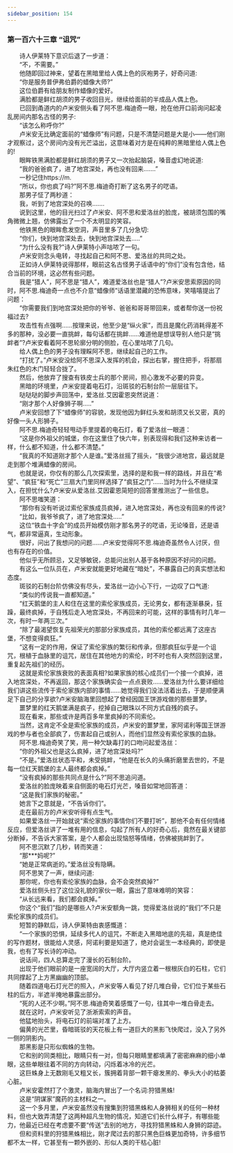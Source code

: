 ```yaml
---
sidebar_position: 154
---
```

### 第一百六十三章 “诅咒”  


　　诗人伊莱特下意识后退了一步道：  
　　“不，不需要。”  
　　他随即回过神来，望着在黑暗里给人偶上色的灰袍男子，好奇问道:  
　　“你是服务普伊弗伯爵的蜡像大师?”  
　　这位伯爵有给朋友制作蜡像的爱好。  
　　满脸都是鲜红胡须的男子收回目光，继续给面前的半成品人偶上色。  
　　已回到甬道内的卢米安侧头看了阿不思.梅迪奇一眼，抢在他开口前询问起凌乱房间内那名古怪的男子:  
　　“该怎么称呼你?”  
　　卢米安无比确定面前的“蜡像师”有问题，只是不清楚问题是大是小——他们刚才观察过，这个房间内没有光芒溢出，这意味着对方是在纯粹的黑暗里给人偶上色的!  
　　眼眸铁黑满脸都是鲜红胡须的男子又一次抬起脑袋，嗓音虚幻地说道:  
　　“我的爸爸疯了，进了地宫深处，再也没有回来…….”  
　　一秒记住https://m.  
　　“所以，你也疯了吗?”阿不思.梅迪奇打断了这名男子的呓语。  
　　那男子怔了两秒道：  
　　我，听到了地宫深处的召唤…….  
　　说到这里，他的目光扫过了卢米安、阿不思和爱洛丝的脸庞，被胡须包围的嘴角微微上翘，仿佛露出了一个不太明显的笑容。  
　　他铁黑色的眼眸愈发空洞，声音里多了几分急切:  
　　“你们，快到地宫深处去，快到地宫深处去.….”  
　　“为什么没有我?”诗人伊莱特小声咕哝了一句。  
　　卢米安则念头电转，寻找起自己和阿不思、爱洛丝的共同之处。  
　　正如诗人伊莱特说得那样，眼前这名古怪男子话语中的“你们”没有包含他，结合当前的环境，这必然有些问题。  
　　我是“猎人”，阿不思是“猎人”，难道爱洛丝也是“猎人”?卢米安思索原因的同时，阿不思.梅迪奇一点也不介意“蜡像师”话语里潜藏的恐怖意味，笑嘻嘻提出了问题：  
　　“你需要我们到地宫深处把你的爷爷、爸爸和哥哥带回来，或者帮你送一份祝福过去?  
　　攻击性有点强啊……按理来说，他至少是“纵火家”，而且是魔化药消耗得差不多的那种，没必要一直挑衅，每句话都在挑衅……难道他是想误导别人他只是“挑衅者”?卢米安看着阿不思轮廓分明的侧脸，在心里咕哝了几句。  
　　给人偶上色的男子没有理睬阿不思，继续起自己的工作。  
　　“打扰了。”卢米安没给阿不思深入发挥的机会，探出右掌，握住把手，将那扇朱红色的木门轻轻合拢了。  
　　然后，他放弃了搜查有铁皮士兵的那个房间，担心激发不必要的异变。  
　　黑暗的环境里，卢米安提着电石灯，沿斑驳的石制台阶一层层往下。  
　　哒哒哒的脚步声回荡中，爱洛丝.艾因霍恩突然说道：  
　　“刚才那个人好像狮子啊.….”  
　　卢米安回想了下“蜡像师”的容貌，发现他因为鲜红头发和胡须又长又密，真的好像一头人形狮子。  
　　阿不思.梅迪奇轻轻甩动手里提着的电石灯，看了爱洛丝一眼道：  
　　“这是你外祖父的城堡，你在这里住了快六年，别表现得和我们这种来访者一样，什么都不知道，什么都不清楚。”  
　　“我真的不知道刚才那个人是谁。”爱洛丝摇了摇头，“我很少进地宫，最远就是走到那个堆满蜡像的房间。  
　　也就是说，你仅有的那么几次探索里，选择的是和我一样的路线，并且在“希望”、“疯狂”和“死亡”三扇大门里同样选择了“疯狂之门”……当时为什么不继续深入，在担忧什么?卢米安从爱洛丝.艾因霍恩简短的回答里推测出了一些信息。  
　　阿不思嗤笑道：  
　　“那你有没有听说过索伦家族成员疯掉，进入地宫深处，再也没有回来的传说?  
　　“比如，我爷爷疯了，进了地宫深处.….”  
　　这位“铁血十字会”的成员开始模仿刚才那名男子的呓语，无论嗓音，还是语气，都非常逼真，生动形象。  
　　很好，问出了我想问的问题……卢米安觉得阿不思.梅迪奇虽然令人讨厌，但也有存在的价值。  
　　他似乎无所顾忌，又足够敏锐，总能问出别人基于各种原因不好问的问题。  
　　有这么一位队员在，卢米安就能更好地藏在“暗处”，不暴露自己的真实想法和态度。  
　　斑驳的石制台阶仿佛没有尽头，爱洛丝一边小心下行，一边叹了口气道:  
　　“类似的传说我一直都知道。”  
　　“红天鹅堡的主人和住在这里的索伦家族成员，无论男女，都有逐渐暴戾，狂躁，最终疯掉，于自残后走入地宫深处，不再回来的可能，这样的事情有时几年一次，有时一年两三次。”  
　　“除了最渴望恢复先祖荣光的那部分家族成员，其他的索伦都远离了这座古堡，不想变得疯狂。”  
　　“这有一定的作用，保证了索伦家族的繁衍和传承，但那疯狂似乎是一个诅咒，根植于血脉里的诅咒，居住在其他地方的索伦，时不时也有人突然回到这里，重复起先祖们的经历。  
　　这就是索伦家族衰败的表面真相?如果家族的核心成员们一个接一个疯掉，进入地宫深处，不再返回，那这个家族确实会一点点衰败……爱洛丝为什么要详细给我们讲这些流传于索伦家族内部的事情……她觉得我们没法活着出去，于是顺便满足下自己的分享欲?卢米安脑海里回想起了曾经因国王饼游戏做的那些噩梦。  
　　噩梦里的红天鹅堡满是疯子，挖掉自己眼珠以不同方式自残的疯子。  
　　现在看来，那些或许是两百多年里疯掉的不同索伦。  
　　当然，这肯定不全是索伦家族的成员，卢米安的噩梦里，家阿诺利等国王饼游戏的参与者也全部疯了，伤害起自己或别人，而他们显然没有索伦家族的血脉。  
　　阿不思.梅迪奇笑了笑，用一种欠缺毒打的口吻问起爱洛丝：  
　　“你的外祖父也是这么疯掉，进了地宫深处吗?”  
　　“不是。”爱洛丝状态平和，未受挑衅，“他是在长久的头痛折磨里去世的，不是每一位红天鹅堡的主人最终都会疯掉。”  
　　“没有疯掉的那些共同点是什么?”阿不思追问道。  
　　爱洛丝的脸庞映着来自侧面的电石灯光芒，嗓音如常地回答道：  
　　“这是我们家族的秘密。”  
　　她言下之意就是，“不告诉你们”。  
　　走在最前方的卢米安听得有点生气。  
　　如果爱洛丝一开始就说“索伦家族的事情你们不要打听”，那他不会有任何情绪反应，但爱洛丝讲了一堆有用的信息，勾起了所有人的好奇心后，竟然在最关键部分断掉，不告诉大家答案，是个人都会出现恼怒等情绪，仿佛被挑衅到了。  
　　阿不思沉默了几秒，转而笑道：  
　　“那***妈呢?”  
　　“她是正常病逝的。”爱洛丝没有隐瞒。  
　　阿不思笑了一声，继续问道:  
　　那你呢，你也有索伦家族的血脉，会不会突然疯掉?”  
　　爱洛丝侧头扫了这位没礼貌的家伙一眼，露出了意味难明的笑容：  
　　“从长远来看，我们都会疯掉。”  
　　你这个“我们”指的是哪些人?卢米安额角一跳，觉得爱洛丝说的“我们”不只是索伦家族的成员们。  
　　短暂的静默后，诗人伊莱特由衷感慨道：  
　　“一个家族的恐惧，延续多代人的诅咒，不断走入黑暗地底的先祖，真是绝佳的写作题材，很能给人灵感，阿诺利要是知道了，绝对会诞生一本经典的，即使是我，也有了写长诗的冲动。  
　　说话间，四人总算走完了漫长的石制台阶。  
　　出现于他们眼前的是一座宽阔的大厅，大厅内竖立着一根根灰白的石柱，它们共同撑起了上方黑幽幽的顶部。  
　　随着四道电石灯光芒的照入，卢米安等人看见了好几堆白骨，它们位于某些石柱的后方，半遮半掩地暴露出部分。  
　　“死的人还不少啊。”阿不思.梅迪奇笑着感慨了一句，往其中一堆白骨走去。  
　　就在这时，卢米安听见了浙淅索索的声音。  
　　他猛地抬头，将电石灯的前端对准了上方。  
　　偏黄的光芒里，昏暗斑驳的天花板上有一道巨大的黑影飞快爬过，没入了另外一侧的阴影内。  
　　那黑影是只形似蜘蛛的生物。  
　　它和别的同类相比，眼睛只有一对，但每只眼睛里都填满了密密麻麻的细小单眼，这些单眼往着不同的方向转动，闪烁着冰冷的光芒。  
　　这巨蛛身上无数刚毛又粗又长，簇拥着背部一颗干瘪发黑的、拳头大小的枯萎心脏。  
　　卢米安霍然打了个激灵，脑海内冒出了一个名词:狩猎黑蛛!  
　　这是“阴谋家”魔药的主材料之一。  
　　这一个多月里，卢米安虽然没有搜集到狩猎黑蛛和人身狮相关的任何一种材料，但也大致弄清楚了这两种超凡生物的情况，知道它们长什么样子，有哪些能力，他最近已经在考虑要不要“传送”去别的地方，寻找狩猎黑蛛和人身狮的踪迹。  
　　但和资料里的狩猎黑蛛相比，刚才爬过去的那只黑色巨蛛更加奇特，许多细节都不太一样，它甚至有一颗外嵌的、形似人类的干枯心脏!  
